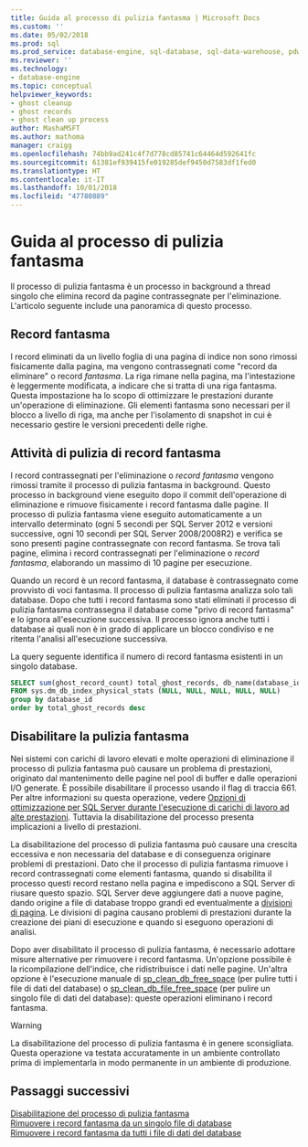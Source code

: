 ```yaml
---
title: Guida al processo di pulizia fantasma | Microsoft Docs
ms.custom: ''
ms.date: 05/02/2018
ms.prod: sql
ms.prod_service: database-engine, sql-database, sql-data-warehouse, pdw
ms.reviewer: ''
ms.technology:
- database-engine
ms.topic: conceptual
helpviewer_keywords:
- ghost cleanup
- ghost records
- ghost clean up process
author: MashaMSFT
ms.author: mathoma
manager: craigg
ms.openlocfilehash: 74bb9ad241c4f7d778cd85741c64464d592641fc
ms.sourcegitcommit: 61381ef939415fe019285def9450d7583df1fed0
ms.translationtype: HT
ms.contentlocale: it-IT
ms.lasthandoff: 10/01/2018
ms.locfileid: "47780889"
---
```

# <a name="ghost-cleanup-process-guide"></a>Guida al processo di pulizia fantasma

Il processo di pulizia fantasma è un processo in background a thread singolo che elimina record da pagine contrassegnate per l'eliminazione. L'articolo seguente include una panoramica di questo processo.

## <a name="ghost-records"></a>Record fantasma

I record eliminati da un livello foglia di una pagina di indice non sono rimossi fisicamente dalla pagina, ma vengono contrassegnati come "record da eliminare" o record *fantasma*. La riga rimane nella pagina, ma l'intestazione è leggermente modificata, a indicare che si tratta di una riga fantasma. Questa impostazione ha lo scopo di ottimizzare le prestazioni durante un'operazione di eliminazione. Gli elementi fantasma sono necessari per il blocco a livello di riga, ma anche per l'isolamento di snapshot in cui è necessario gestire le versioni precedenti delle righe.

## <a name="ghost-record-cleanup-task"></a>Attività di pulizia di record fantasma

I record contrassegnati per l'eliminazione o *record fantasma* vengono rimossi tramite il processo di pulizia fantasma in background. Questo processo in background viene eseguito dopo il commit dell'operazione di eliminazione e rimuove fisicamente i record fantasma dalle pagine. Il processo di pulizia fantasma viene eseguito automaticamente a un intervallo determinato (ogni 5 secondi per SQL Server 2012 e versioni successive, ogni 10 secondi per SQL Server 2008/2008R2) e verifica se sono presenti pagine contrassegnate con record fantasma. Se trova tali pagine, elimina i record contrassegnati per l'eliminazione o *record fantasma*, elaborando un massimo di 10 pagine per esecuzione.

Quando un record è un record fantasma, il database è contrassegnato come provvisto di voci fantasma. Il processo di pulizia fantasma analizza solo tali database. Dopo che tutti i record fantasma sono stati eliminati il processo di pulizia fantasma contrassegna il database come "privo di record fantasma" e lo ignora all'esecuzione successiva. Il processo ignora anche tutti i database ai quali non è in grado di applicare un blocco condiviso e ne ritenta l'analisi all'esecuzione successiva.

La query seguente identifica il numero di record fantasma esistenti in un singolo database. 

 ```sql
 SELECT sum(ghost_record_count) total_ghost_records, db_name(database_id) 
 FROM sys.dm_db_index_physical_stats (NULL, NULL, NULL, NULL, NULL)
 group by database_id
 order by total_ghost_records desc
```

## <a name="disable-the-ghost-cleanup"></a>Disabilitare la pulizia fantasma

Nei sistemi con carichi di lavoro elevati e molte operazioni di eliminazione il processo di pulizia fantasma può causare un problema di prestazioni, originato dal mantenimento delle pagine nel pool di buffer e dalle operazioni I/O generate. È possibile disabilitare il processo usando il flag di traccia 661. Per altre informazioni su questa operazione, vedere [Opzioni di ottimizzazione per SQL Server durante l'esecuzione di carichi di lavoro ad alte prestazioni](https://support.microsoft.com/help/920093/tuning-options-for-sql-server-when-running-in-high-performance-workloa). Tuttavia la disabilitazione del processo presenta implicazioni a livello di prestazioni.

La disabilitazione del processo di pulizia fantasma può causare una crescita eccessiva e non necessaria del database e di conseguenza originare problemi di prestazioni. Dato che il processo di pulizia fantasma rimuove i record contrassegnati come elementi fantasma, quando si disabilita il processo questi record restano nella pagina e impediscono a SQL Server di riusare questo spazio. SQL Server deve aggiungere dati a nuove pagine, dando origine a file di database troppo grandi ed eventualmente a [divisioni di pagina](indexes/specify-fill-factor-for-an-index.md). Le divisioni di pagina causano problemi di prestazioni durante la creazione dei piani di esecuzione e quando si eseguono operazioni di analisi. 

Dopo aver disabilitato il processo di pulizia fantasma, è necessario adottare misure alternative per rimuovere i record fantasma. Un'opzione possibile è la ricompilazione dell'indice, che ridistribuisce i dati nelle pagine. Un'altra opzione è l'esecuzione manuale di [sp_clean_db_free_space](system-stored-procedures/sp-clean-db-free-space-transact-sql.md) (per pulire tutti i file di dati del database) o [sp_clean_db_file_free_space](system-stored-procedures/sp-clean-db-file-free-space-transact-sql.md) (per pulire un singolo file di dati del database): queste operazioni eliminano i record fantasma.

 >[!warning]
 > La disabilitazione del processo di pulizia fantasma è in genere sconsigliata. Questa operazione va testata accuratamente in un ambiente controllato prima di implementarla in modo permanente in un ambiente di produzione.


## <a name="next-steps"></a>Passaggi successivi  
[Disabilitazione del processo di pulizia fantasma](https://support.microsoft.com/en-us/help/920093/tuning-options-for-sql-server-when-running-in-high-performance-workloa)
<br>[Rimuovere i record fantasma da un singolo file di database](system-stored-procedures/sp-clean-db-file-free-space-transact-sql.md)
<br>[Rimuovere i record fantasma da tutti i file di dati del database](system-stored-procedures/sp-clean-db-free-space-transact-sql.md)


